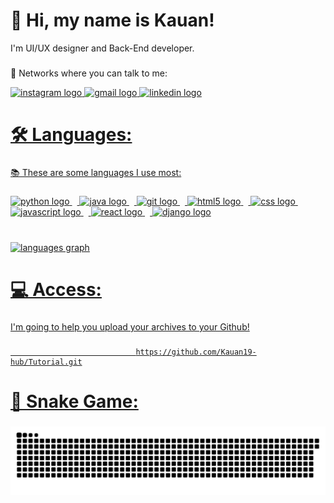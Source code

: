  # 👋 Hi, my name is Kauan!
I'm UI/UX designer and Back-End developer.


###

💎 Networks where you can talk to me:
<div align="left">
  <a href="https://www.instagram.com/kauanl01?igsh=MTA1czhyN3liM3l0NQ==" /a>
  <img src="https://img.shields.io/static/v1?message=Instagram&logo=instagram&label=&color=E4405F&logoColor=white&labelColor=&style=for-the-badge" height="35" alt="instagram logo" />
  <a href="mailto:saleskauan308@gmail.com"</a>
  <img src="https://img.shields.io/static/v1?message=Gmail&logo=gmail&label=&color=D14836&logoColor=white&labelColor=&style=for-the-badge" height="35" alt="gmail logo" />
  <a href="https://www.linkedin.com/in/kauan-vin%C3%ADcius-953773359?utm_source=share&utm_campaign=share_via&utm_content=profile&utm_medium=android_app"</a>
  <img src="https://img.shields.io/static/v1?message=LinkedIn&logo=linkedin&label=&color=0077B5&logoColor=white&labelColor=&style=for-the-badge" height="35" alt="linkedin logo" />
</div>

###
 
# 🛠️ Languages:

###

📚 These are some languages I use most:

###

<div align="left">
  <img src="https://skillicons.dev/icons?i=py" height="40" alt="python logo" />
  <img width="8" />
  <img src="https://skillicons.dev/icons?i=java" height="40" alt="java logo" />
  <img width="8" />
  <img src="https://skillicons.dev/icons?i=git" height="40" alt="git logo" />
  <img width="8" />
  <img src="https://skillicons.dev/icons?i=html" height="40" alt="html5 logo" />
  <img width="8" />
  <img src="https://skillicons.dev/icons?i=css" height="40" alt="css logo" />
  <img width="8" />
  <img src="https://skillicons.dev/icons?i=js" height="40" alt="javascript logo" />
  <img width="8" />
  <img src="https://skillicons.dev/icons?i=react" height="40" alt="react logo" />
  <img width="8" />
  <img src="https://skillicons.dev/icons?i=django" height="40" alt="django logo" />
</div>

###

<br clear="both">

<div align="left">
  <img src="https://github-readme-stats.vercel.app/api/top-langs?username=Kauan19-hub&locale=en&hide_title=false&layout=compact&card_width=320&langs_count=5&theme=dracula&hide_border=false" height="150" alt="languages graph"  />
</div>

###

# 💻 Access:

###

I'm going to help you upload your archives to your Github!

###

                                https://github.com/Kauan19-hub/Tutorial.git

###

# 🐍 Snake Game:

###

![snake animation](https://github.com/Kauan19-hub/Kauan19-hub/blob/output/github-contribution-grid-snake.svg)


